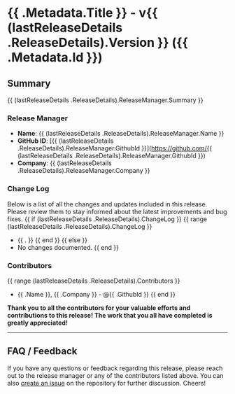 <!-- markdownlint-disable -->
# {{ .Metadata.Title }} - v{{ (lastReleaseDetails .ReleaseDetails).Version }} ({{ .Metadata.Id }})

## Summary
{{ (lastReleaseDetails .ReleaseDetails).ReleaseManager.Summary }}

### Release Manager
- **Name**: {{ (lastReleaseDetails .ReleaseDetails).ReleaseManager.Name }}
- **GitHub ID**: [{{ (lastReleaseDetails .ReleaseDetails).ReleaseManager.GithubId }}](https://github.com/{{ (lastReleaseDetails .ReleaseDetails).ReleaseManager.GithubId }})
- **Company**: {{ (lastReleaseDetails .ReleaseDetails).ReleaseManager.Company }}

### Change Log

Below is a list of all the changes and updates included in this release. Please review them to stay informed about the latest improvements and bug fixes.
{{ if (lastReleaseDetails .ReleaseDetails).ChangeLog }}
{{ range (lastReleaseDetails .ReleaseDetails).ChangeLog }}

- {{ . }}
  {{ end }}
  {{ else }}
- No changes documented.
  {{ end }}

### Contributors
{{ range (lastReleaseDetails .ReleaseDetails).Contributors }}
- {{ .Name }}, {{ .Company }} - @{{ .GithubId }}
{{ end }}

**Thank you to all the contributors for your valuable efforts and contributions to this release! The work that you all have completed is greatly appreciated!**

---

## FAQ / Feedback

If you have any questions or feedback regarding this release, please reach out to the release manager or any of the contributors listed above. You can also [create an issue](https://github.com/finos/common-cloud-controls/issues) on the repository for further discussion. Cheers!
<!-- markdownlint-enable -->
